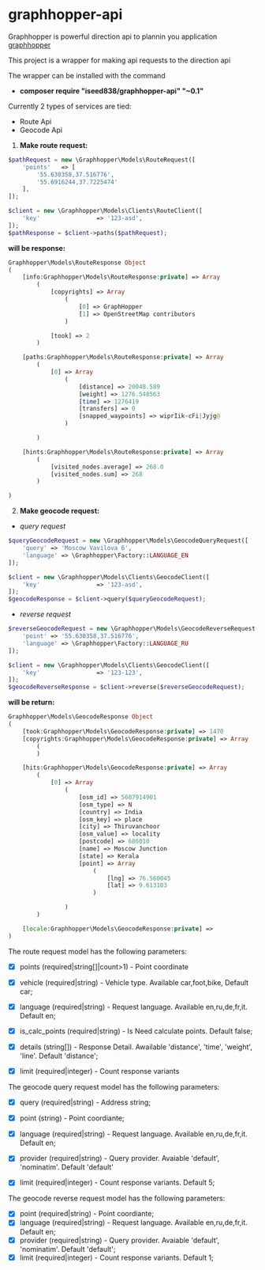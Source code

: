 # graphhopper-api

Graphhopper is powerful direction api to plannin you application [graphhopper](https://www.graphhopper.com/)

This project is a wrapper for making api requests to the direction api

The wrapper can be installed with the command

* **composer require "iseed838/graphhopper-api" "~0.1"**

Currently 2 types of services are tied:
* Route Api
* Geocode Api

1) **Make route request:**

```php
$pathRequest = new \Graphhopper\Models\RouteRequest([
    'points'   => [
        '55.630358,37.516776',
        '55.6916244,37.7225474'
    ],
]);

$client = new \Graphhopper\Models\Clients\RouteClient([
    'key'                => '123-asd',
]);
$pathResponse = $client->paths($pathRequest);
```

**will be response:**

```php
Graphhopper\Models\RouteResponse Object
(
    [info:Graphhopper\Models\RouteResponse:private] => Array
        (
            [copyrights] => Array
                (
                    [0] => GraphHopper
                    [1] => OpenStreetMap contributors
                )

            [took] => 2
        )

    [paths:Graphhopper\Models\RouteResponse:private] => Array
        (
            [0] => Array
                (
                    [distance] => 20048.589
                    [weight] => 1276.548563
                    [time] => 1276419
                    [transfers] => 0
                    [snapped_waypoints] => wiprIik~cFi|Jyjg@
                )

        )

    [hints:Graphhopper\Models\RouteResponse:private] => Array
        (
            [visited_nodes.average] => 268.0
            [visited_nodes.sum] => 268
        )

)
```

2) **Make geocode request:**

* <i>query request</i>
```php
$queryGeocodeRequest = new \Graphhopper\Models\GeocodeQueryRequest([
    'query' => 'Moscow Vavilova 6',
    'language' => \Graphhopper\Factory::LANGUAGE_EN
]);

$client = new \Graphhopper\Models\Clients\GeocodeClient([
    'key'                => '123-asd',
]);
$geocodeResponse = $client->query($queryGeocodeRequest);
```

* <i>reverse request</i>
```php
$reverseGeocodeRequest = new \Graphhopper\Models\GeocodeReverseRequest([
    'point' => '55.630358,37.516776',
    'language' => \Graphhopper\Factory::LANGUAGE_RU
]);

$client = new \Graphhopper\Models\Clients\GeocodeClient([
    'key'                => '123-123',
]);
$geocodeReverseResponse = $client->reverse($reverseGeocodeRequest);
```

**will be return:**
```php
Graphhopper\Models\GeocodeResponse Object
(
    [took:Graphhopper\Models\GeocodeResponse:private] => 1470
    [copyrights:Graphhopper\Models\GeocodeResponse:private] => Array
        (
        )

    [hits:Graphhopper\Models\GeocodeResponse:private] => Array
        (
            [0] => Array
                (
                    [osm_id] => 5607914901
                    [osm_type] => N
                    [country] => India
                    [osm_key] => place
                    [city] => Thiruvanchoor
                    [osm_value] => locality
                    [postcode] => 686010
                    [name] => Moscow Junction
                    [state] => Kerala
                    [point] => Array
                        (
                            [lng] => 76.560045
                            [lat] => 9.613103
                        )

                )
        )

    [locale:Graphhopper\Models\GeocodeResponse:private] =>
)
```

The route request model has the following parameters:
- [x] points (required|string[]|count>1) - Point coordinate
- [x] vehicle (required|string)          - Vehicle type. Available car,foot,bike, Default car;
- [x] language (required|string)         - Request language. Available en,ru,de,fr,it. Default en;
- [x] is_calc_points (required|string)   - Is Need calculate points. Default false;
- [x] details (string[])                 - Response Detail. Awailable 'distance', 'time', 'weight', 'line'. Default 'distance';
- [x] limit (required|integer)           - Count response variants


The geocode query request model has the following parameters:

- [x] query (required|string)            - Address string;
- [x] point (string)                     - Point coordiante;
- [x] language (required|string)         - Request language. Available en,ru,de,fr,it. Default en;
- [x] provider (required|string)         - Query provider. Avaiable 'default', 'nominatim'. Default 'default'
- [x] limit (required|integer)           - Count response variants. Default 5;


The geocode reverse request model has the following parameters:

- [x] point (required|string)            - Point coordiante;
- [x] language (required|string)         - Request language. Available en,ru,de,fr,it. Default en;
- [x] provider (required|string)         - Query provider. Avaiable 'default', 'nominatim'. Default 'default';
- [x] limit (required|integer)           - Count response variants. Default 1;
